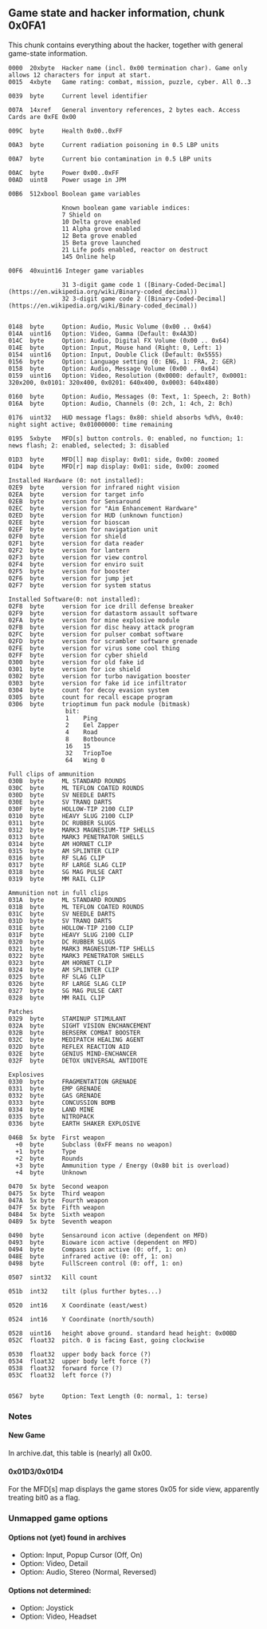 ## Game state and hacker information, chunk 0x0FA1

This chunk contains everything about the hacker, together with general game-state information.


    0000  20xbyte  Hacker name (incl. 0x00 termination char). Game only allows 12 characters for input at start.
    0015  4xbyte   Game rating: combat, mission, puzzle, cyber. All 0..3

    0039  byte     Current level identifier

    007A  14xref   General inventory references, 2 bytes each. Access Cards are 0xFE 0x00

    009C  byte     Health 0x00..0xFF

    00A3  byte     Current radiation poisoning in 0.5 LBP units

    00A7  byte     Current bio contamination in 0.5 LBP units

    00AC  byte     Power 0x00..0xFF
    00AD  uint8    Power usage in JPM

    00B6  512xbool Boolean game variables

                   Known boolean game variable indices:
                   7 Shield on
                   10 Delta	grove enabled
                   11 Alpha grove enabled
                   12 Beta grove enabled
                   15 Beta grove launched
                   21 Life pods enabled, reactor on destruct
                   145 Online help
    
    00F6  40xuint16 Integer game variables

                   31 3-digit game code 1 ([Binary-Coded-Decimal](https://en.wikipedia.org/wiki/Binary-coded_decimal))
                   32 3-digit game code 2 ([Binary-Coded-Decimal](https://en.wikipedia.org/wiki/Binary-coded_decimal))

    
    0148  byte     Option: Audio, Music Volume (0x00 .. 0x64)
    014A  uint16   Option: Video, Gamma (Default: 0x4A3D)
    014C  byte     Option: Audio, Digital FX Volume (0x00 .. 0x64)
    014E  byte     Option: Input, Mouse hand (Right: 0, Left: 1)
    0154  uint16   Option: Input, Double Click (Default: 0x5555)
    0156  byte     Option: Language setting (0: ENG, 1: FRA, 2: GER)
    0158  byte     Option: Audio, Message Volume (0x00 .. 0x64)  
    0159  uint16   Option: Video, Resolution (0x0000: default?, 0x0001: 320x200, 0x0101: 320x400, 0x0201: 640x400, 0x0003: 640x480)  

    0160  byte     Option: Audio, Messages (0: Text, 1: Speech, 2: Both)
    016A  byte     Option: Audio, Channels (0: 2ch, 1: 4ch, 2: 8ch)

    0176  uint32   HUD message flags: 0x80: shield absorbs %d%%, 0x40: night sight active; 0x01000000: time remaining

    0195  5xbyte   MFD[s] button controls. 0: enabled, no function; 1: news flash; 2: enabled, selected; 3: disabled

    01D3  byte     MFD[l] map display: 0x01: side, 0x00: zoomed
    01D4  byte     MFD[r] map display: 0x01: side, 0x00: zoomed

    Installed Hardware (0: not installed):
    02E9  byte     version for infrared night vision
    02EA  byte     version for target info
    02EB  byte     version for Sensaround
    02EC  byte     version for "Aim Enhancement Hardware"
    02ED  byte     version for HUD (unknown function)
    02EE  byte     version for bioscan
    02EF  byte     version for navigation unit
    02F0  byte     version for shield
    02F1  byte     version for data reader
    02F2  byte     version for lantern
    02F3  byte     version for view control
    02F4  byte     version for enviro suit
    02F5  byte     version for booster
    02F6  byte     version for jump jet
    02F7  byte     version for system status
	
    Installed Software(0: not installed):
    02F8  byte     version for ice drill defense breaker
    02F9  byte     version for datastorm assault software
    02FA  byte     version for mine explosive module
    02FB  byte     version for disc heavy attack program
    02FC  byte     version for pulser combat software
    02FD  byte     version for scrambler software grenade
    02FE  byte     version for virus some cool thing
    02FF  byte     version for cyber shield
    0300  byte     version for old fake id
    0301  byte     version for ice shield
    0302  byte     version for turbo navigation booster
    0303  byte     version for fake id ice infiltrator
    0304  byte     count for decoy evasion system
    0305  byte     count for recall escape program
    0306  byte     trioptimum fun pack module (bitmask)
	                bit:
	                1    Ping
	                2    Eel Zapper
	                4    Road
	                8    Botbounce
	                16   15
	                32   TriopToe
	                64   Wing 0

    Full clips of ammunition
    030B  byte     ML STANDARD ROUNDS
    030C  byte     ML TEFLON COATED ROUNDS 
    030D  byte     SV NEEDLE DARTS
    030E  byte     SV TRANQ DARTS
    030F  byte     HOLLOW-TIP 2100 CLIP
    0310  byte     HEAVY SLUG 2100 CLIP
    0311  byte     DC RUBBER SLUGS
    0312  byte     MARK3 MAGNESIUM-TIP SHELLS
    0313  byte     MARK3 PENETRATOR SHELLS
    0314  byte     AM HORNET CLIP
    0315  byte     AM SPLINTER CLIP
    0316  byte     RF SLAG CLIP
    0317  byte     RF LARGE SLAG CLIP
    0318  byte     SG MAG PULSE CART
    0319  byte     MM RAIL CLIP
	
	Ammunition not in full clips
    031A  byte     ML STANDARD ROUNDS
    031B  byte     ML TEFLON COATED ROUNDS
    031C  byte     SV NEEDLE DARTS
    031D  byte     SV TRANQ DARTS
    031E  byte     HOLLOW-TIP 2100 CLIP
    031F  byte     HEAVY SLUG 2100 CLIP
    0320  byte     DC RUBBER SLUGS
    0321  byte     MARK3 MAGNESIUM-TIP SHELLS
    0322  byte     MARK3 PENETRATOR SHELLS
    0323  byte     AM HORNET CLIP
    0324  byte     AM SPLINTER CLIP
    0325  byte     RF SLAG CLIP
    0326  byte     RF LARGE SLAG CLIP
    0327  byte     SG MAG PULSE CART
    0328  byte     MM RAIL CLIP
	
	Patches
    0329  byte     STAMINUP STIMULANT
    032A  byte     SIGHT VISION ENCHANCEMENT
    032B  byte     BERSERK COMBAT BOOSTER
    032C  byte     MEDIPATCH HEALING AGENT
    032D  byte     REFLEX REACTION AID
    032E  byte     GENIUS MIND-ENCHANCER
    032F  byte     DETOX UNIVERSAL ANTIDOTE
	
	Explosives
    0330  byte     FRAGMENTATION GRENADE
    0331  byte     EMP GRENADE
    0332  byte     GAS GRENADE
    0333  byte     CONCUSSION BOMB
    0334  byte     LAND MINE
    0335  byte     NITROPACK
    0336  byte     EARTH SHAKER EXPLOSIVE
    
    046B  5x byte  First weapon
      +0  byte     Subclass (0xFF means no weapon)
      +1  byte     Type
      +2  byte     Rounds
      +3  byte     Ammunition type / Energy (0x80 bit is overload)
      +4  byte     Unknown
    
    0470  5x byte  Second weapon
    0475  5x byte  Third weapon
    047A  5x byte  Fourth weapon
    047F  5x byte  Fifth weapon
    0484  5x byte  Sixth weapon
    0489  5x byte  Seventh weapon
    
    0490  byte     Sensaround icon active (dependent on MFD)
    0493  byte     Bioware icon active (dependent on MFD)
    0494  byte     Compass icon active (0: off, 1: on)
    048E  byte     infrared active (0: off, 1: on)
    0498  byte     FullScreen control (0: off, 1: on)

    0507  sint32   Kill count

    051b  int32    tilt (plus further bytes...)

    0520  int16    X Coordinate (east/west)

    0524  int16    Y Coordinate (north/south)

    0528  uint16   height above ground. standard head height: 0x00BD
    052C  float32  pitch. 0 is facing East, going clockwise  

    0530  float32  upper body back force (?)
    0534  float32  upper body left force (?)
    0538  float32  forward force (?)
    053C  float32  left force (?)


    0567  byte     Option: Text Length (0: normal, 1: terse)

### Notes

#### New Game
In archive.dat, this table is (nearly) all 0x00.

#### 0x01D3/0x01D4
For the MFD[s] map displays the game stores 0x05 for side view, apparently treating bit0 as a flag.


### Unmapped game options

#### Options not (yet) found in archives
* Option: Input, Popup Cursor (Off, On)
* Option: Video, Detail
* Option: Audio, Stereo (Normal, Reversed)

#### Options not determined:
* Option: Joystick
* Option: Video, Headset
